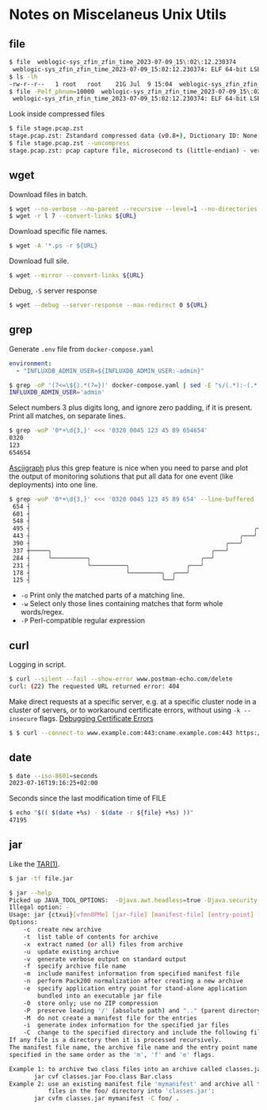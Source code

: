 # Notes on Miscelaneus Unix Utils

## file
```sh
$ file  weblogic-sys_zfin_zfin_time_2023-07-09_15\:02\:12.230374 
 weblogic-sys_zfin_zfin_time_2023-07-09_15:02:12.230374: ELF 64-bit LSB core file, x86-64, version 1 (SYSV), too many program headers (4210)
$ ls -lh
-rw-r--r--   1 root   root    21G Jul  9 15:04  weblogic-sys_zfin_zfin_time_2023-07-09_15:02:12.230374
$ file -Pelf_phnum=10000  weblogic-sys_zfin_zfin_time_2023-07-09_15\:02\:12.230374
 weblogic-sys_zfin_zfin_time_2023-07-09_15:02:12.230374: ELF 64-bit LSB core file, x86-64, version 1 (SYSV), SVR4-style, from '/usr/lib/firefox/irefox'
```
Look inside compressed files
```sh
$ file stage.pcap.zst 
stage.pcap.zst: Zstandard compressed data (v0.8+), Dictionary ID: None
$ file stage.pcap.zst --uncompress
stage.pcap.zst: pcap capture file, microsecond ts (little-endian) - version 2.4 (Ethernet, capture length 262144) (Zstandard compressed data (v0.8+), Dictionary ID: None)
```
## wget
Download files in batch.
```sh
$ wget --no-verbose --no-parent --recursive --level=1 --no-directories --no-clobber --continue ${URL}
$ wget -r l 7 --convert-links ${URL}
```
Download specific file names.
```sh
$ wget -A '*.ps -r ${URL}
```
Download full sile.
```sh
$ wget --mirror --convert-links ${URL}
```
Debug, `-S` server response
```sh
$ wget --debug --server-response --max-redirect 0 ${URL}
```
## grep
Generate `.env` file from `docker-compose.yaml`
```yaml
environment:
  - "INFLUXDB_ADMIN_USER=${INFLUXDB_ADMIN_USER:-admin}"
```
```sh
$ grep -oP '(?<=\${).*(?=})' docker-compose.yaml | sed -E "s/(.*):-(.*)/\1\='\2'/"
INFLUXDB_ADMIN_USER='admin'
```
Select numbers 3 plus digits long, and ignore zero padding, if it is present. Print all matches, on separate lines.
```sh
$ grep -woP '0*+\d{3,}' <<< '0320 0045 123 45 89 654654' 
0320
123
654654
```
[Asciigraph](https://github.com/guptarohit/asciigraph) plus this grep feature is nice when you need to parse and plot the output of monitoring solutions that put all data for one event (like deployments) into one line.
```sh
$ grep -woP '0*+\d{3,}' <<< '0320 0045 123 45 89 654' --line-buffered  | asciigraph  -h 10 -w 80 
 654 ┤                                                                           ╭───
 601 ┤                                                                       ╭───╯
 548 ┤                                                                   ╭───╯
 495 ┤                                                               ╭───╯
 443 ┤                                                           ╭───╯
 390 ┤                                                       ╭───╯
 337 ┼─────╮                                             ╭───╯
 284 ┤     ╰──────────╮                               ╭──╯
 231 ┤                ╰──────────╮                ╭───╯
 178 ┤                           ╰─────────╮  ╭───╯
 125 ┤                                     ╰──╯
```
* `-o` Print only the matched parts of a matching line.
* `-w` Select only those lines containing matches that form whole words/regex.
* `-P` Perl-compatible regular expression

## curl 
Logging in script.

```sh
$ curl --silent --fail --show-error www.postman-echo.com/delete
curl: (22) The requested URL returned error: 404
```
Make direct requests at a specific server, e.g. at a specific cluster node in a cluster of servers, or to workaround certificate errors, without using `-k --insecure` flags. [Debugging Certificate Errors](https://www.netmeister.org/blog/debugging-certificate-errors.html)
```sh
$ $ curl --connect-to www.example.com:443:cname.example.com:443 https://www.example.com
```


## date
```sh
$ date --iso-8601=seconds
2023-07-16T19:16:25+02:00
```
Seconds since the last modification time of FILE
```sh
$ echo "$(( $(date +%s) - $(date -r ${file} +%s) ))"
47195
```

## jar
Like the [TAR(1)](https://man.freebsd.org/cgi/man.cgi?query=tar&apropos=0&sektion=0&manpath=FreeBSD+13.2-RELEASE+and+Ports&arch=default&format=html).
```sh
$ jar -tf file.jar
```
```sh
$ jar --help
Picked up JAVA_TOOL_OPTIONS:  -Djava.awt.headless=true -Djava.security.egd=file:/dev/./urandom -Djavax.net.ssl.trustStore=/etc/pki/java/cacerts -Djavax.net.ssl.trustStorePassword=25bad398-d74f-11ec-aabd-00505693bf45 -XX:+UnlockExperimentalVMOptions -XX:+UseCGroupMemoryLimitForHeap -XX:MaxRAMFraction=2
Illegal option: -
Usage: jar {ctxui}[vfmn0PMe] [jar-file] [manifest-file] [entry-point] [-C dir] files ...
Options:
    -c  create new archive
    -t  list table of contents for archive
    -x  extract named (or all) files from archive
    -u  update existing archive
    -v  generate verbose output on standard output
    -f  specify archive file name
    -m  include manifest information from specified manifest file
    -n  perform Pack200 normalization after creating a new archive
    -e  specify application entry point for stand-alone application 
        bundled into an executable jar file
    -0  store only; use no ZIP compression
    -P  preserve leading '/' (absolute path) and ".." (parent directory) components from file names
    -M  do not create a manifest file for the entries
    -i  generate index information for the specified jar files
    -C  change to the specified directory and include the following file
If any file is a directory then it is processed recursively.
The manifest file name, the archive file name and the entry point name are
specified in the same order as the 'm', 'f' and 'e' flags.

Example 1: to archive two class files into an archive called classes.jar: 
       jar cvf classes.jar Foo.class Bar.class 
Example 2: use an existing manifest file 'mymanifest' and archive all the
           files in the foo/ directory into 'classes.jar': 
       jar cvfm classes.jar mymanifest -C foo/ .
```